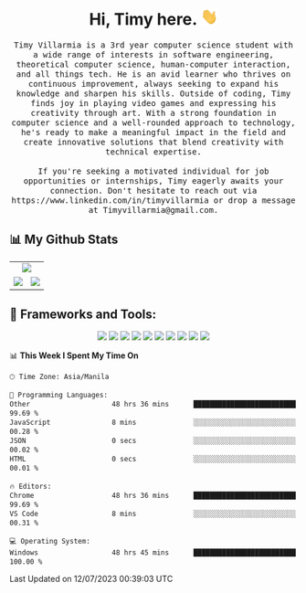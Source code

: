 <h1 align="center"> Hi, Timy here. <img src="./assets/wave.gif" width="30px" height="30px"></h1> 

<p align="center">
  <samp>Timy Villarmia is a 3rd year computer science student with a wide range of interests in software engineering, theoretical computer science, human-computer interaction, and all things tech. He is an avid learner who thrives on continuous improvement, always seeking to expand his knowledge and sharpen his skills. Outside of coding, Timy finds joy in playing video games and expressing his creativity through art. With a strong foundation in computer science and a well-rounded approach to technology, he's ready to make a meaningful impact in the field and create innovative solutions that blend creativity with technical expertise. <br><br> If you're seeking a motivated individual for job opportunities or internships, Timy eagerly awaits your connection. Don't hesitate to reach out via https://www.linkedin.com/in/timyvillarmia or drop a message at Timyvillarmia@gmail.com. </samp>
</p>

<!-- 
![](http://github-profile-summary-cards.vercel.app/api/cards/profile-details?username=TimyVillarmia&theme=github_dark)
![](http://github-profile-summary-cards.vercel.app/api/cards/repos-per-language?username=TimyVillarmia&theme=github_dark)
![](http://github-profile-summary-cards.vercel.app/api/cards/most-commit-language?username=TimyVillarmia&theme=github_dark)
![](http://github-profile-summary-cards.vercel.app/api/cards/stats?username=TimyVillarmia&theme=github_dark)
![](http://github-profile-summary-cards.vercel.app/api/cards/productive-time?username=TimyVillarmia&theme=github_dark&utcOffset=8) -->

## 📊 My Github Stats
<table align="center" width="100%"> 
  <tr> 
    <td align="center" colspan="2"> 
     <img src="https://github-profile-summary-cards.vercel.app/api/cards/profile-details?username=TimyVillarmia&theme=dark"/>
    </td> 
  </tr> 
   <tr> 
    <td align="center"> 
       <img src="https://github-readme-stats.vercel.app/api?username=TimyVillarmia&show_icons=true&theme=dark" />
    </td> 
    <td align="center">
      <img src="https://github-readme-stats.vercel.app/api/top-langs/?username=TimyVillarmia&layout=compact&count_private=true&theme=dark"/>
    </td> 
   </tr> 
</table>

## 🚀 Frameworks and Tools:
<p align="center">
<!--  <img src="https://img.shields.io/badge/React-20232A?style=for-the-badge&logo=react&logoColor=61DAFB"/>
 <img src="https://img.shields.io/badge/Vite-B73BFE?style=for-the-badge&logo=vite&logoColor=FFD62E"/> -->
 <img src="https://img.shields.io/badge/Bootstrap-563D7C?style=for-the-badge&logo=bootstrap&logoColor=white"/>
 <img src="https://img.shields.io/badge/Microsoft%20SQL%20Server-CC2927?style=for-the-badge&logo=microsoft%20sql%20server&logoColor=white"/>
 <img src="https://img.shields.io/badge/VSCode-0078D4?style=for-the-badge&logo=visual%20studio%20code&logoColor=white"/>
 <img src="https://img.shields.io/badge/Visual_Studio-5C2D91?style=for-the-badge&logo=visual%20studio&logoColor=white"/>
 <img src="https://img.shields.io/badge/PyCharm-000000.svg?&style=for-the-badge&logo=PyCharm&logoColor=white"/>
 <img src="https://img.shields.io/badge/GIT-E44C30?style=for-the-badge&logo=git&logoColor=white"/>
 <img src="https://img.shields.io/badge/Jupyter-F37626.svg?&style=for-the-badge&logo=Jupyter&logoColor=white"/>
 <img src="https://img.shields.io/badge/Figma-F24E1E?style=for-the-badge&logo=figma&logoColor=white"/>
 <img src="https://img.shields.io/badge/.NET-512BD4?style=for-the-badge&logo=dotnet&logoColor=white"/>
 <img src="https://img.shields.io/badge/Windows-0078D6?style=for-the-badge&logo=windows&logoColor=white"/>

</p>






<!--START_SECTION:waka-->
📊 **This Week I Spent My Time On** 

```text
🕑︎ Time Zone: Asia/Manila

💬 Programming Languages: 
Other                    48 hrs 36 mins      █████████████████████████   99.69 % 
JavaScript               8 mins              ░░░░░░░░░░░░░░░░░░░░░░░░░   00.28 % 
JSON                     0 secs              ░░░░░░░░░░░░░░░░░░░░░░░░░   00.02 % 
HTML                     0 secs              ░░░░░░░░░░░░░░░░░░░░░░░░░   00.01 % 

🔥 Editors: 
Chrome                   48 hrs 36 mins      █████████████████████████   99.69 % 
VS Code                  8 mins              ░░░░░░░░░░░░░░░░░░░░░░░░░   00.31 % 

💻 Operating System: 
Windows                  48 hrs 45 mins      █████████████████████████   100.00 % 
```


 Last Updated on 12/07/2023 00:39:03 UTC
<!--END_SECTION:waka--> 




                                                                                                           
                                                               
                                                                                                     

